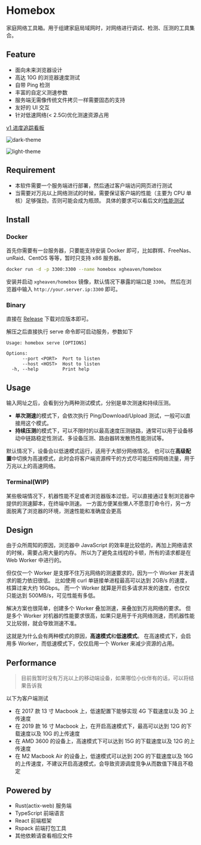 # Homebox

家庭网络工具箱。用于组建家庭局域网时，对网络进行调试、检测、压测的工具集合。

## Feature

- 面向未来浏览器设计
- 高达 10G 的浏览器速度测试
- 自带 Ping 检测
- 丰富的自定义测速参数
- 服务端无需像传统文件拷贝一样需要固态的支持
- 友好的 UI 交互
- 针对低速网络(< 2.5G)优化测速资源占用

[v1 进度追踪看板](https://github.com/XGHeaven/homebox/projects/1)

![dark-theme](./doc/dark-theme.png)

![light-theme](./doc/light-theme.png)

## Requirement

- 本软件需要一个服务端进行部署，然后通过客户端访问网页进行测试
- 当需要对万兆以上网络测试的时候，需要保证客户端的性能（主要为 CPU 单核）足够强劲，否则可能会成为瓶颈。
  具体的要求可以看后文的[性能测试](#Performance)

## Install

### Docker

首先你需要有一台服务器，只要能支持安装 Docker 即可，比如群辉、FreeNas、unRaid、CentOS 等等，暂时只支持 x86 服务器。

```bash
docker run -d -p 3300:3300 --name homebox xgheaven/homebox
```

安装并启动 `xgheaven/homebox` 镜像，默认情况下暴露的端口是 `3300`。
然后在浏览器中输入 `http://your.server.ip:3300` 即可。

### Binary

直接在 [Release](https://github.com/XGHeaven/homebox/releases) 下载对应版本即可。

解压之后直接执行 serve 命令即可启动服务，参数如下

```text
Usage: homebox serve [OPTIONS]

Options:
      --port <PORT>  Port to listen
      --host <HOST>  Host to listen
  -h, --help         Print help
```

## Usage

输入网址之后，会看到分为两种测试模式，分别是单次测速和持续压测。

- **单次测速**的模式下，会依次执行 Ping/Download/Upload 测试，一般可以直接用这个模式。
- **持续压测**的模式下，可以不限时的以最高速度压测链路，通常可以用于设备移动中链路稳定性测试、多设备压测、路由器转发散热性能测试等。

默认情况下，设备会以低速模式运行，适用于大部分网络情况。
也可以在**高级配置**中切换为高速模式，此时会将客户端资源榨干的方式尽可能压榨网络流量，用于万兆以上的高速网络。

### Terminal(WIP)

某些极端情况下，机器性能不足或者浏览器版本过低，可以直接通过复制浏览器中提供的测速脚本，在终端中测速。
一方面方便某些懒人不愿意打命令行，另一方面脱离了浏览器的环境，测速性能和准确度会更高

## Design

由于众所周知的原因，浏览器中 JavaScript 的效率是比较低的，再加上网络请求的时候，需要占用大量的内存。
所以为了避免主线程的卡顿，所有的请求都是在 Web Worker 中进行的。

但仅仅一个 Worker 是支撑不住万兆网络的测速要求的，因为一个 Worker 并发请求的能力依旧很低。
比如使用 curl 单链接单进程最高可以达到 2GB/s 的速度，核算过来大约 16Gbps。
而一个 Worker 就算是开启多请求并发的速度，也仅仅只能达到 500MB/s，可见性能有多低。

解决方案也很简单，创建多个 Worker 叠加测速，来叠加到万兆网络的要求。
但是多个 Worker 对机器的性能要求很高，如果只是用于千兆网络测速，而机器性能又比较弱，就会导致测速不准。

这就是为什么会有两种模式的原因，**高速模式**和**低速模式**。
在高速模式下，会启用多 Worker，而低速模式下，仅仅启用一个 Worker 来减少资源的占用。

## Performance

> 目前我暂时没有万兆以上的移动端设备，如果哪位小伙伴有的话，可以将结果告诉我

以下为客户端测试

- 在 2017 款 13 寸 Macbook 上，低速配置下能够实现 4G 下载速度以及 3G 上传速度
- 在 2019 款 16 寸 Macbook 上，在开启高速模式下，最高可以达到 12G 的下载速度以及 10G 的上传速度
- 在 AMD 3600 的设备上，高速模式下可以达到 15G 的下载速度以及 12G 的上传速度
- 在 M2 Macbook Air 的设备上，低速模式可以达到 20G 的下载速度以及 16G 的上传速度，不建议开启高速模式，会导致资源调度竞争从而数值下降且不稳定

## Powered by

- Rust(actix-web) 服务端
- TypeScript 前端语言
- React 前端框架
- Rspack 前端打包工具
- 其他依赖请查看相应文件
